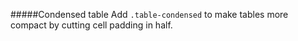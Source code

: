 #####Condensed table
Add `.table-condensed` to make tables more compact by cutting cell padding in half.